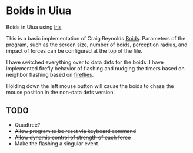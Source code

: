 # Boids in Uiua
Boids in Uiua using [Iris](https://github.com/Marcos-cat/iris)

This is a basic implementation of Craig Reynolds [Boids](https://en.wikipedia.org/wiki/Boids). Parameters of the program, such as the screen size, number of boids, perception radius, and impact of forces can be configured at the top of the file. 

I have switched everything over to data defs for the boids. I have implemented firefly behavior of flashing and nudging the timers based on neighbor flashing based on [fireflies](https://ncase.me/fireflies/). 

Holding down the left mouse button will cause the boids to chase the mouse position in the non-data defs version. 

## TODO

- Quadtree?
- <s>Allow program to be reset via keyboard command</s>
- <s>Allow dynamic control of strength of each force</s>
- Make the flashing a singular event
